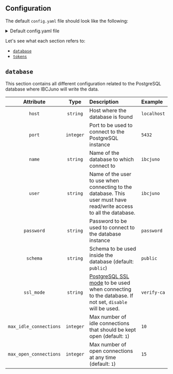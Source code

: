 ## Configuration
The default `config.yaml` file should look like the following:

<details>

<summary>Default config.yaml file</summary>

```yaml
database:
  host: localhost
  max_idle_connections: 0
  max_open_connections: 0
  name: database-name
  password: password
  port: 5432
  schema: public
  ssl_mode: 
  user: user

tokens:
    token:
        - name: Desmos
          units:
            - denom: udsm
              exponent: 0
              ibc_denom: ibc/EA4C0A9F72E2CEDF10D0E7A9A6A22954DB3444910DB5BE980DF59B05A46DAD1C
            - denom: dsm
              exponent: 6
              price_id: desmos
        - name: Atom
          units:
            - denom: uatom
              exponent: 0
              ibc_denom: ibc/27394FB092D2ECCD56123C74F36E4C1F926001CEADA9CA97EA622B25F41E5EB2
            - denom: atom
              exponent: 6
              price_id: cosmos
        - name: Osmosis
          units:
            - denom: uosmo
              exponent: 0
              ibc_denom: uosmo
            - denom: osmo
              exponent: 6
              price_id: osmosis
```

</details>

Let's see what each section refers to:

- [`database`](#database)
- [`tokens`](#tokens)

## `database`
This section contains all different configuration related to the PostgreSQL database where IBCJuno will write the data.

| Attribute | Type | Description | Example |
| :-------: | :---: | :--------- | :------ |
| `host` | `string` | Host where the database is found | `localhost` | 
| `port` | `integer` | Port to be used to connect to the PostgreSQL instance | `5432` |
| `name` | `string` | Name of the database to which connect to | `ibcjuno` | 
| `user` | `string` | Name of the user to use when connecting to the database. This user must have read/write access to all the database. | `ibcjuno` | 
| `password` | `string` | Password to be used to connect to the database instance | `password` | 
| `schema` | `string` | Schema to be used inside the database (default: `public`) | `public` | 
| `ssl_mode` | `string` | [PostgreSQL SSL mode](https://www.postgresql.org/docs/9.1/libpq-ssl.html) to be used when connecting to the database. If not set, `disable` will be used. | `verify-ca` |
| `max_idle_connections` | `integer` | Max number of idle connections that should be kept open (default: `1`) | `10` |
| `max_open_connections` | `integer` | Max number of open connections at any time (default: `1`) | `15` | 
